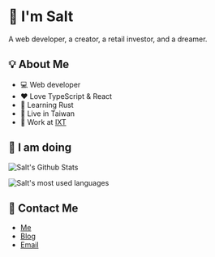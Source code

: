 # :salt: I'm Salt

A web developer, a creator, a retail investor, and a dreamer.

## :bulb: About Me

- :computer: Web developer
- :heart: Love TypeScript & React
- :book: Learning Rust
- :house_with_garden: Live in Taiwan
- 🏢 Work at [IXT](https://theixt.com)

## :wrench: I am doing

![Salt's Github Stats](https://stats.saltchang.com/api?username=saltchang&show_icons=true&theme=github_dark&count_private=true&line_height=30&hide_title=true&include_all_commits=true&ring_color=ff7743)

![Salt's most used languages](https://stats.saltchang.com/api/top-langs/?username=saltchang&hide=html,scss,sass,css&layout=compact&theme=github_dark&hide_title=true&card_width=445&langs_count=6)

## :bow_and_arrow: Contact Me

- [Me](https://saltchang.com)
- [Blog](https://blog.saltchang.com)
- [Email](mailto:saltchang@outlook.com)
